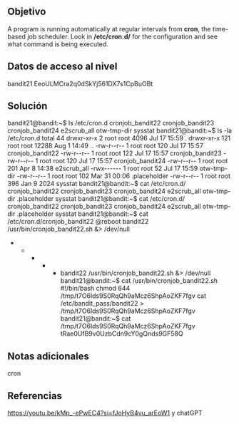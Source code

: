 
## Objetivo
A program is running automatically at regular intervals from **cron**, the time-based job scheduler. Look in **/etc/cron.d/** for the configuration and see what command is being executed.

## Datos de acceso al nivel
bandit21
EeoULMCra2q0dSkYj561DX7s1CpBuOBt

## Solución
bandit21@bandit:~$ ls /etc/cron.d
cronjob_bandit22  cronjob_bandit23  cronjob_bandit24  e2scrub_all  otw-tmp-dir  sysstat
bandit21@bandit:~$ ls -la /etc/cron.d
total 44
drwxr-xr-x   2 root root  4096 Jul 17 15:59 .
drwxr-xr-x 121 root root 12288 Aug  1 14:49 ..
-rw-r--r--   1 root root   120 Jul 17 15:57 cronjob_bandit22
-rw-r--r--   1 root root   122 Jul 17 15:57 cronjob_bandit23
-rw-r--r--   1 root root   120 Jul 17 15:57 cronjob_bandit24
-rw-r--r--   1 root root   201 Apr  8 14:38 e2scrub_all
-rwx------   1 root root    52 Jul 17 15:59 otw-tmp-dir
-rw-r--r--   1 root root   102 Mar 31 00:06 .placeholder
-rw-r--r--   1 root root   396 Jan  9  2024 sysstat
bandit21@bandit:~$ cat /etc/cron.d/
cronjob_bandit22  cronjob_bandit23  cronjob_bandit24  e2scrub_all       otw-tmp-dir       .placeholder      sysstat
bandit21@bandit:~$ cat /etc/cron.d/
cronjob_bandit22  cronjob_bandit23  cronjob_bandit24  e2scrub_all       otw-tmp-dir       .placeholder      sysstat
bandit21@bandit:~$ cat /etc/cron.d/cronjob_bandit22
@reboot bandit22 /usr/bin/cronjob_bandit22.sh &> /dev/null
* * * * * bandit22 /usr/bin/cronjob_bandit22.sh &> /dev/null
bandit21@bandit:~$ cat /usr/bin/cronjob_bandit22.sh
#!/bin/bash
chmod 644 /tmp/t7O6lds9S0RqQh9aMcz6ShpAoZKF7fgv
cat /etc/bandit_pass/bandit22 > /tmp/t7O6lds9S0RqQh9aMcz6ShpAoZKF7fgv
bandit21@bandit:~$ cat /tmp/t7O6lds9S0RqQh9aMcz6ShpAoZKF7fgv
tRae0UfB9v0UzbCdn9cY0gQnds9GF58Q
## Notas adicionales
cron
## Referencias
https://youtu.be/kMp_-ePwEC4?si=fJoHyB4vu_arEoW1 y chatGPT


